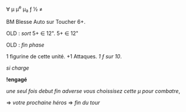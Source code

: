 ∀
μ
μ<sup>e</sup>
μ<sub>a</sub>
ƒ
½
≠

BM Blesse Auto sur Toucher 6+.

OLD : _sort_ 5+ ∈ 12".
5+ ∈ 12"

OLD : _fin phase_

1 figurine de cette unité. +1 Attaques.
_1 ƒ sur 10_.

_si charge_

__!engagé__

_une seul fois_
_debut_
_fin_
_adverse_
_vous choissisez cette μ pour combatre_,

=> _votre prochaine héros_
=> _fin du tour_



